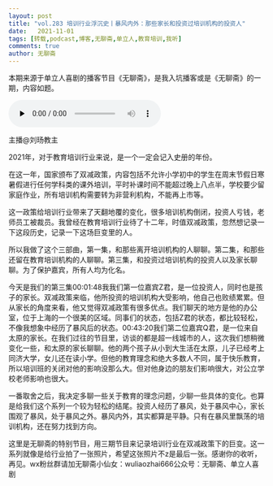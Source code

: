 ```yaml
---
layout: post
title: "vol.283 培训行业浮沉史丨暴风内外：那些家长和投资过培训机构的投资人"
date:   2021-11-01 
tags: [转载,podcast,博客,无聊斋,单立人,教育培训,我听]
comments: true
author: 无聊斋
---
```


本期来源于单立人喜剧的播客节目《无聊斋》，是我入坑播客或是《无聊斋》的一期，内容如题。

<!-- more -->

<audio id="audio" controls="" preload="none">
      <source id="mp3" src="https://dl.wlz.danlirencomedy.com/item/207_31563632_0577.m4a">
</audio>

主播@刘旸教主

2021年，对于教育培训行业来说，是一个一定会记入史册的年份。

在这一年，国家颁布了双减政策，内容包括不允许小学初中的学生在周末节假日寒暑假进行任何学科类的课外培训，平时补课时间不能超过晚上八点半，学校要少留家庭作业，所有培训机构需要转为非营利机构，不能再上市等。

这一政策给培训行业带来了天翻地覆的变化，很多培训机构倒闭，投资人亏钱，老师员工被裁员。我曾经在教育培训行业待了十二年，时值双减政策，忽然想记录一下这段历史，记录一下这场巨变里的人。

所以我做了这个三部曲，第一集，和那些离开培训机构的人聊聊。第二集，和那些还留在教育培训机构的人聊聊。第三集，和投资过培训机构的投资人以及家长聊聊。为了保护嘉宾，所有人均为化名。

今天是我们的第三集00:01:48我我们第一位嘉宾Z君，是一位投资人，同时也是孩子的家长。双减政策来临，他所投资的培训机构大受影响，他自己也败绩累累。但从家长的角度来看，他又觉得双减政策有很多优点。我们聊天的地方是他的办公室，位于上海的一个很美的区域。同事们的状态，包括Z君的状态，都比较轻松，不像我想象中经历了暴风后的状态。00:43:20我们第二位嘉宾Q君，是一位来自太原的家长。在我们过往的节目里，访谈的都是超一线城市的人，这次我们想稍微变化一些，和太原的家长聊聊。他的两个孩子从小到大生活在太原，儿子已经考上同济大学，女儿还在读小学。但他的教育理念和绝大多数人不同，属于快乐教育，所以培训班的关闭对他的影响没那么大。但对他身边的朋友们影响很大，对公立学校老师影响也很大。

一番取舍之后，我决定多聊一些关于教育的理念问题，少聊一些具体的变化。也算是给我们这个系列一个较为轻松的结尾。投资人经历了暴风，处于暴风中心，家长围观了暴风，处于暴风之外。暴风内外，其实都算是平静。只有在暴风里飘荡的培训机构，还在努力找到方向。

这里是无聊斋的特别节目，用三期节目来记录培训行业在双减政策下的巨变。这一系列就像是给行业拍了一张照片，希望这张照片不z是最后一张。感谢你的收听，再见。wx粉丝群请加无聊斋小仙女：wuliaozhai666公众号：无聊斋、单立人喜剧
